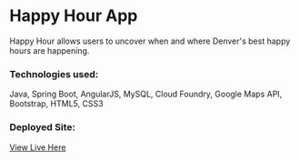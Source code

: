 # Happy Hour App
Happy Hour allows users to uncover when and where Denver's best happy hours are happening.

### Technologies used:
Java, Spring Boot, AngularJS, MySQL, Cloud Foundry, Google Maps API, Bootstrap, HTML5, CSS3

### Deployed Site:
[View Live Here](http://happyhour.cfapps.io/)
